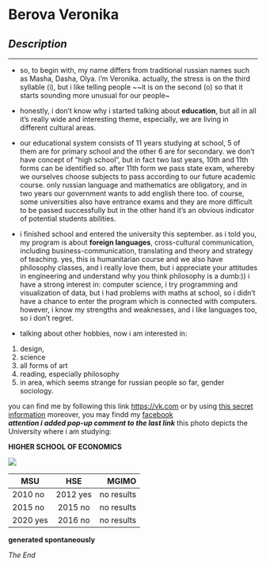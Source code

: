 # **Berova Veronika**
## *Description*
***

+ so, to begin with, my name differs from traditional russian names such as Masha, Dasha, Olya. i’m Veronika. actually, the stress is on the third syllable (i), but i like telling people ~~it is on the second (o) so that it starts sounding more unusual for our people~

- honestly, i don’t know why i started talking about **education**, but all in all it’s really wide and interesting theme, especially, we are living in different cultural areas.

+ our educational system consists of 11 years studying at school, 5 of them are for primary school and the other 6 are for secondary. we don’t have concept of “high school”, but in fact two last years, 10th and 11th forms can be identified so. after 11th form we pass state exam, whereby we ourselves choose subjects to pass according to our future academic course. only russian language and mathematics are obligatory, and in two years our government wants to add english there too. of course, some universities also have entrance exams and they are more difficult to be passed successfully but in the other hand it’s an obvious indicator of potential students abilities.

- i finished school and entered the university this september. as i told you, my program is about **foreign languages**, cross-cultural communication, including business-communication, translating and theory and strategy of teaching. yes, this is humanitarian course and we also have philosophy classes, and i really love them, but i appreciate your attitudes in engineering and understand why you think philosophy is a dumb:)) i have a strong interest in: computer science, i try programming and visualization of data, but i had problems with maths at school, so i didn’t have a chance to enter the program which is connected with computers. however, i know my strengths and weaknesses, and i like languages too, so i don’t regret.

+ talking about other hobbies, now i am interested in:
1. design,
2. science
3. all forms of art
4. reading, especially philosophy
1. in area, which seems strange for russian people so far, gender sociology.

you can find me by following this link https://vk.com or by using [this secret information](https://github.com)
moreover, you may findd my [facebook](https://www.facebook.com "follow salt")  
***attention i added pop-up comment to the last link***
this photo depicts the University where i am studying: 

**HIGHER SCHOOL OF ECONOMICS**

![](https://www.hse.ru/data/2017/07/03/1171253097/20170614_1034-Pano.jpg)

| MSU      | HSE         | MGIMO  |
| ------------- |:-------------:| -----:|
| 2010 no    | 2012 yes | no results |
| 2015 no    | 2015 no     | no results |
| 2020 yes | 2016 no     |    no results |


 **generated spontaneously**
 
 *The End*



